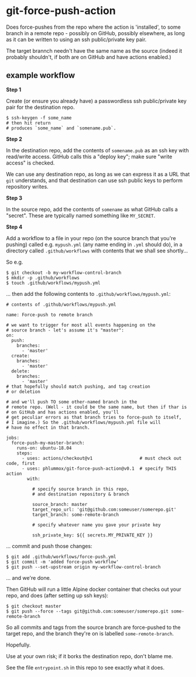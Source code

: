 # git-force-push-action

Does force-pushes from the repo where the action is 'installed', to some branch
in a remote repo - possibly on GitHub, possibly elsewhere, as long as it can be
written to using an ssh public/private key pair.

The target brannch needn't have the same name as the source (indeed it probably
shouldn't, if both are on GitHub and have actions enabled.)

## example workflow

**Step 1**

Create (or ensure you already have) a passwordless ssh public/private key pair
for the destination repo.

```
$ ssh-keygen -f some_name
# then hit return
# produces `some_name` and `somename.pub`.
```

**Step 2**

In the destination repo, add the contents of `somename.pub` as an ssh key with read/write access.
GitHub calls this a "deploy key"; make sure "write access" is checked.

We can use any destination repo, as long as we can express it as a  URL that `git` understands,
and that destination can use ssh public keys to perform repository writes.

**Step 3**

In the source repo, add the contents of `somename` as what GitHub calls a
"secret". These are typically named something like `MY_SECRET`.

**Step 4**

Add a workflow to a file in your repo (on the source branch that you're pushing) called e.g. `mypush.yml` (any name ending in `.yml`
should do), in a directory called `.github/workflows` with contents that we
shall see shortly...

So e.g.

```
$ git checkout -b my-workflow-control-branch
$ mkdir -p .github/workflows
$ touch .github/workflows/mypush.yml
```

... then add the following contents to `.github/workflows/mypush.yml`:

```
# contents of .github/workflows/mypush.yml

name: Force-push to remote branch

# we want to trigger for most all events happening on the
# source branch - let's assume it's "master":
on:
  push:
    branches:
      - 'master'
  create:
    branches:
      - 'master'
  delete:
    branches:
      - 'master'
# that hopefully should match pushing, and tag creation
# or deletion

# and we'll push TO some other-named branch in the
# remote repo. (Well - it could be the same name, but then if thar is
# on GitHub and has actions enabled, you'll
# get peculiar errors as that branch tries to force-push to itself,
# I imagine.) So the .github/workflows/mypush.yml file will
# have no effect in that branch.

jobs:
  force-push-my-master-branch:
    runs-on: ubuntu-18.04
    steps:
      - uses: actions/checkout@v1                  # must check out code, first
      - uses: phlummox/git-force-push-action@v0.1  # specify THIS action
        with:

          # specify source branch in this repo,
          # and destination repository & branch

          source_branch: master
          target_repo_url: 'git@github.com:someuser/somerepo.git'
          target_branch: some-remote-branch

          # specify whatever name you gave your private key

          ssh_private_key: ${{ secrets.MY_PRIVATE_KEY }}
```

... commit and push those changes:

```
$ git add .github/workflows/force-push.yml
$ git commit -m 'added force-push workflow'
$ git push --set-upstream origin my-workflow-control-branch
```

... and we're done.

Then GitHub will run a little Alpine docker container that
checks out your repo, and does (after setting up ssh keys):

```
$ git checkout master
$ git push --force --tags git@github.com:someuser/somerepo.git some-remote-branch
```

So all commits and tags from the source branch are force-pushed to the target
repo, and the branch they're on is labelled `some-remote-branch`.

Hopefully.

Use at your own risk; if it borks the destination repo, don't blame me.

See the file `entrypoint.sh` in this repo to see exactly what it does.


